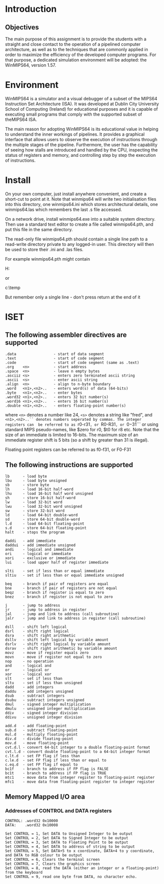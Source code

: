 # Introduction

## Objectives
The main purpose of this assignment is to provide the students with a straight and close contact to the
operation of a pipelined computer architecture, as well as to the techniques that are commonly applied
in order to maximize the efficiency of the developed computer programs. For that purpose, a dedicated
simulation environment will be adopted: the WinMIPS64, version 1.57.

# Environment

WinMIPS64 is a simulator and a visual debugger of a subset of the MIPS64 Instruction Set Architecture
(ISA). It was developed at Dublin City University School of Computing (Ireland) for educational purposes
and it is capable of executing small programs that comply with the supported subset of theMIPS64
ISA.

The main reason for adopting WinMIPS64 is its educational value in helping to understand the inner
workings of pipelines. It provides a graphical interface that allows users to observe the execution of
instructions through the multiple stages of the pipeline. Furthermore, the user has the capability of
seeing how stalls are introduced and handled by the CPU, inspecting the status of registers and memory,
and controlling step by step the execution of instructions.


# Install


On your own computer, just install anywhere convenient, and create a short-cut 
to point at it. Note that winmips64 will write two initialisation files into 
this directory, one winmips64.ini which stores architectural details, one 
winmips64.las which remembers the last .s file accessed.

On a network drive, install winmips64.exe into a suitable system directory. 
Then use a standard text editor to create a file called winmips64.pth, and put 
this file in the same directory.

The read-only file winmips64.pth should contain a single line path to a 
read-write directory private to any logged-in user. This directory will then 
be used to store their .ini and .las files.

For example winmips64.pth might contain

H:

or

c:\temp

But remember only a single line - don't press return at the end of it


# ISET

## The following assembler directives are supported

```
.data                 - start of data segment
.text                 - start of code segment
.code                 - start of code segment (same as .text)  
.org    <n>           - start address
.space  <n>           - leave n empty bytes
.asciiz <s>           - enters zero terminated ascii string
.ascii  <s>           - enter ascii string
.align  <n>           - align to n-byte boundary
.word   <n1>,<n2>..   - enters word(s) of data (64-bits)
.byte   <n1>,<n2>..   - enter bytes
.word32 <n1>,<n2>..   - enters 32 bit number(s)
.word16 <n1>,<n2>..   - enters 16 bit number(s)
.double <n1>,<n2>..   - enters floating-point number(s)
```

where ```<n>``` denotes a number like 24, ```<s>``` denotes a string like "fred", and
```<n1>,<n2>..`` denotes numbers seperated by commas. The integer registers can 
be referred to as ```r0-r31```, or ```R0-R31```, or ```$0-$31``` or using standard MIPS 
pseudo-names, like $zero for r0, $t0 for r8 etc. Note that the size of an 
immediate is limited to 16-bits. The maximum size of an immediate register 
shift is 5 bits (so a shift by greater than 31 is illegal).

Floating point registers can be referred to as f0-f31, or F0-F31

## The following instructions are supported

```
lb      - load byte
lbu     - load byte unsigned
sb      - store byte
lh      - load 16-bit half-word
lhu     - load 16-bit half word unsigned
sh      - store 16-bit half-word
lw      - load 32-bit word
lwu     - load 32-bit word unsigned
sw      - store 32-bit word
ld      - load 64-bit double-word
sd      - store 64-bit double-word
l.d     - load 64-bit floating-point
s.d     - store 64-bit floating-point
halt    - stops the program

daddi   - add immediate
daddui  - add immediate unsigned
andi    - logical and immediate
ori     - logical or immediate
xori    - exclusive or immediate
lui     - load upper half of register immediate

slti    - set if less than or equal immediate
sltiu   - set if less than or equal immediate unsigned

beq     - branch if pair of registers are equal
bne     - branch if pair of registers are not equal
beqz    - branch if register is equal to zero
bnez    - branch if register is not equal to zero

j       - jump to address
jr      - jump to address in register
jal     - jump and link to address (call subroutine)
jalr    - jump and link to address in register (call subroutine)

dsll    - shift left logical
dsrl    - shift right logical
dsra    - shift right arithmetic
dsllv   - shift left logical by variable amount 
dsrlv   - shift right logical by variable amount
dsrav   - shift right arithmetic by variable amount
movz    - move if register equals zero
movn    - move if register not equal to zero
nop     - no operation
and     - logical and
or      - logical or
xor     - logical xor
slt     - set if less than
sltu    - set if less than unsigned
dadd    - add integers
daddu   - add integers unsigned
dsub    - subtract integers
dsubu   - subtract integers unsigned
dmul    - signed integer multiplication
dmulu   - unsigned integer multiplication
ddiv    - signed integer division
ddivu   - unsigned integer division

add.d   - add floating-point
sub.d   - subtract floating-point
mul.d   - multiply floating-point
div.d   - divide floating-point
mov.d   - move floating-point
cvt.d.l - convert 64-bit integer to a double floating-point format
cvt.l.d - convert double floating-point to a 64-bit integer format
c.lt.d  - set FP flag if less than
c.le.d  - set FP flag if less than or equal to
c.eq.d  - set FP flag if equal to
bc1f    - branch to address if FP flag is FALSE
bc1t    - branch to address if FP flag is TRUE 
mtc1    - move data from integer register to floating-point register
mfc1    - move data from floating-point register to integer register
```


## Memory Mapped I/O area

### Addresses of CONTROL and DATA registers

```
CONTROL: .word32 0x10000
DATA:    .word32 0x10008

Set CONTROL = 1, Set DATA to Unsigned Integer to be output
Set CONTROL = 2, Set DATA to Signed Integer to be output
Set CONTROL = 3, Set DATA to Floating Point to be output
Set CONTROL = 4, Set DATA to address of string to be output
Set CONTROL = 5, Set DATA+5 to x coordinate, DATA+4 to y coordinate, and DATA to RGB colour to be output
Set CONTROL = 6, Clears the terminal screen
Set CONTROL = 7, Clears the graphics screen
Set CONTROL = 8, read the DATA (either an integer or a floating-point) from the keyboard
Set CONTROL = 9, read one byte from DATA, no character echo.
```
